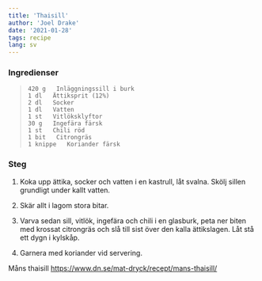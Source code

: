 ```yaml
---
title: 'Thaisill'
author: 'Joel Drake'
date: '2021-01-28'
tags: recipe
lang: sv
---
```


### Ingredienser

> ```
> 420 g   Inläggningssill i burk
> 1 dl   Ättiksprit (12%)
> 2 dl   Socker
> 1 dl   Vatten
> 1 st   Vitlöksklyftor
> 30 g   Ingefära färsk
> 1 st   Chili röd
> 1 bit   Citrongräs
> 1 knippe   Koriander färsk
> ```

### Steg

1. Koka upp ättika, socker och vatten i en kastrull, låt svalna. Skölj sillen grundligt under kallt vatten.

2. Skär allt i lagom stora bitar.

3. Varva sedan sill, vitlök, ingefära och chili i en glasburk, peta ner biten med krossat citrongräs och slå till sist över den kalla ättikslagen. Låt stå ett dygn i kylskåp.

4. Garnera med koriander vid servering.

Måns thaisill
https://www.dn.se/mat-dryck/recept/mans-thaisill/
